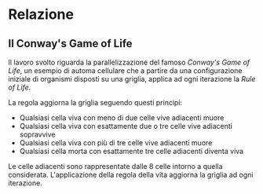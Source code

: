 # Relazione
## Il Conway's Game of Life
Il lavoro svolto riguarda la parallelizzazione del famoso *Conway's Game of Life*, un esempio di automa cellulare che a partire da una configurazione iniziale di organismi disposti su una griglia, applica ad ogni iterazione la *Rule of Life*.

La regola aggiorna la griglia seguendo questi principi:
* Qualsiasi cella viva con meno di due celle vive adiacenti muore
* Qualsiasi cella viva con esattamente due o tre celle vive adiacenti sopravvive
* Qualsiasi cella viva con più di tre celle vive adiacenti muore
* Qualsiasi cella morta con esattamente tre celle adiacenti diventa viva

Le celle adiacenti sono rappresentate dalle 8 celle intorno a quella considerata.
L'applicazione della regola della vita aggiorna la griglia ad ogni iterazione.

## 
